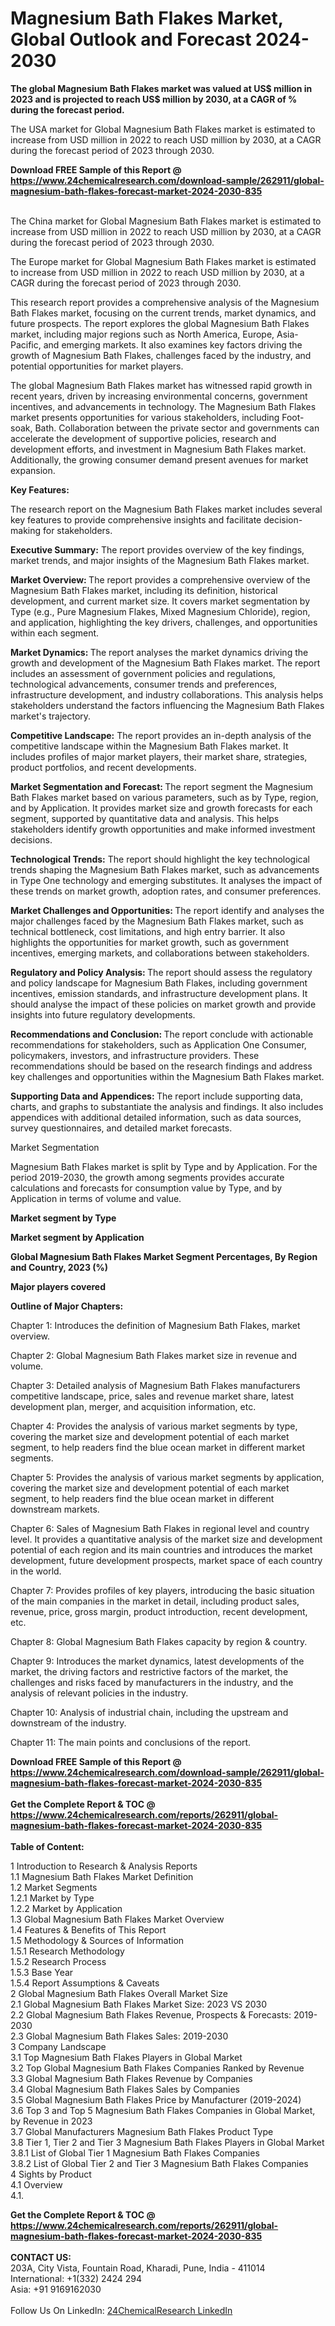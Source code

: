 <h1>Magnesium Bath Flakes Market, Global Outlook and Forecast 2024-2030</h1><p><strong>The global Magnesium Bath Flakes market was valued at US$ million in 2023 and is projected to reach US$ million by 2030, at a CAGR of % during the forecast period.</strong></p><p>
</p><p>The USA market for Global Magnesium Bath Flakes market is estimated to increase from USD million in 2022 to reach USD million by 2030, at a CAGR during the forecast period of 2023 through 2030.</p><div><b>Download FREE Sample of this Report @ 
            <a href="https://www.24chemicalresearch.com/download-sample/262911/global-magnesium-bath-flakes-forecast-market-2024-2030-835">
            https://www.24chemicalresearch.com/download-sample/262911/global-magnesium-bath-flakes-forecast-market-2024-2030-835</a></b></div><br><p>
</p><p>The China market for Global Magnesium Bath Flakes market is estimated to increase from USD million in 2022 to reach USD million by 2030, at a CAGR during the forecast period of 2023 through 2030.</p><p>
</p><p>The Europe market for Global Magnesium Bath Flakes market is estimated to increase from USD million in 2022 to reach USD million by 2030, at a CAGR during the forecast period of 2023 through 2030.</p><p>
</p><p>This research report provides a comprehensive analysis of the Magnesium Bath Flakes market, focusing on the current trends, market dynamics, and future prospects. The report explores the global Magnesium Bath Flakes market, including major regions such as North America, Europe, Asia-Pacific, and emerging markets. It also examines key factors driving the growth of Magnesium Bath Flakes, challenges faced by the industry, and potential opportunities for market players.</p><p>
The global Magnesium Bath Flakes market has witnessed rapid growth in recent years, driven by increasing environmental concerns, government incentives, and advancements in technology. The Magnesium Bath Flakes market presents opportunities for various stakeholders, including Foot-soak, Bath. Collaboration between the private sector and governments can accelerate the development of supportive policies, research and development efforts, and investment in Magnesium Bath Flakes market. Additionally, the growing consumer demand present avenues for market expansion.</p><p>
<strong>Key Features:</strong></p><p>
The research report on the Magnesium Bath Flakes market includes several key features to provide comprehensive insights and facilitate decision-making for stakeholders.</p><p>
<strong>Executive Summary:</strong> The report provides overview of the key findings, market trends, and major insights of the Magnesium Bath Flakes market.</p><p>
<strong>Market Overview: </strong>The report provides a comprehensive overview of the Magnesium Bath Flakes market, including its definition, historical development, and current market size. It covers market segmentation by Type (e.g., Pure Magnesium Flakes, Mixed Magnesium Chloride), region, and application, highlighting the key drivers, challenges, and opportunities within each segment.</p><p>
<strong>Market Dynamics: </strong>The report analyses the market dynamics driving the growth and development of the Magnesium Bath Flakes market. The report includes an assessment of government policies and regulations, technological advancements, consumer trends and preferences, infrastructure development, and industry collaborations. This analysis helps stakeholders understand the factors influencing the Magnesium Bath Flakes market's trajectory.</p><p>
<strong>Competitive Landscape:</strong> The report provides an in-depth analysis of the competitive landscape within the Magnesium Bath Flakes market. It includes profiles of major market players, their market share, strategies, product portfolios, and recent developments.</p><p>
<strong>Market Segmentation and Forecast: </strong>The report segment the Magnesium Bath Flakes market based on various parameters, such as by Type, region, and by Application. It provides market size and growth forecasts for each segment, supported by quantitative data and analysis. This helps stakeholders identify growth opportunities and make informed investment decisions.</p><p>
<strong>Technological Trends:</strong> The report should highlight the key technological trends shaping the Magnesium Bath Flakes market, such as advancements in Type One technology and emerging substitutes. It analyses the impact of these trends on market growth, adoption rates, and consumer preferences.</p><p>
<strong>Market Challenges and Opportunities: </strong>The report identify and analyses the major challenges faced by the Magnesium Bath Flakes market, such as technical bottleneck, cost limitations, and high entry barrier. It also highlights the opportunities for market growth, such as government incentives, emerging markets, and collaborations between stakeholders.</p><p>
<strong>Regulatory and Policy Analysis: </strong>The report should assess the regulatory and policy landscape for Magnesium Bath Flakes, including government incentives, emission standards, and infrastructure development plans. It should analyse the impact of these policies on market growth and provide insights into future regulatory developments.</p><p>
<strong>Recommendations and Conclusion: </strong>The report conclude with actionable recommendations for stakeholders, such as Application One Consumer, policymakers, investors, and infrastructure providers. These recommendations should be based on the research findings and address key challenges and opportunities within the Magnesium Bath Flakes market.</p><p>
<strong>Supporting Data and Appendices: </strong>The report include supporting data, charts, and graphs to substantiate the analysis and findings. It also includes appendices with additional detailed information, such as data sources, survey questionnaires, and detailed market forecasts.</p><p>
Market Segmentation</p><p>
Magnesium Bath Flakes market is split by Type and by Application. For the period 2019-2030, the growth among segments provides accurate calculations and forecasts for consumption value by Type, and by Application in terms of volume and value.</p><p>
<strong>Market segment by Type</strong></p><p>
</p><p>
</p><p><strong>Market segment by Application</strong></p><p>
</p><p>
</p><p><strong>Global Magnesium Bath Flakes Market Segment Percentages, By Region and Country, 2023 (%)</strong></p><p>
</p><p>
</p><p></p><p>
</p><p><strong>Major players covered</strong></p><p>
</p><p>
</p><p><strong>Outline of Major Chapters:</strong></p><p>
Chapter 1: Introduces the definition of Magnesium Bath Flakes, market overview.</p><p>
Chapter 2: Global Magnesium Bath Flakes market size in revenue and volume.</p><p>
Chapter 3: Detailed analysis of Magnesium Bath Flakes manufacturers competitive landscape, price, sales and revenue market share, latest development plan, merger, and acquisition information, etc.</p><p>
Chapter 4: Provides the analysis of various market segments by type, covering the market size and development potential of each market segment, to help readers find the blue ocean market in different market segments.</p><p>
Chapter 5: Provides the analysis of various market segments by application, covering the market size and development potential of each market segment, to help readers find the blue ocean market in different downstream markets.</p><p>
Chapter 6: Sales of Magnesium Bath Flakes in regional level and country level. It provides a quantitative analysis of the market size and development potential of each region and its main countries and introduces the market development, future development prospects, market space of each country in the world.</p><p>
Chapter 7: Provides profiles of key players, introducing the basic situation of the main companies in the market in detail, including product sales, revenue, price, gross margin, product introduction, recent development, etc.</p><p>
Chapter 8: Global Magnesium Bath Flakes capacity by region &amp; country.</p><p>
Chapter 9: Introduces the market dynamics, latest developments of the market, the driving factors and restrictive factors of the market, the challenges and risks faced by manufacturers in the industry, and the analysis of relevant policies in the industry.</p><p>
Chapter 10: Analysis of industrial chain, including the upstream and downstream of the industry.</p><p>
Chapter 11: The main points and conclusions of the report.</p><div><b>Download FREE Sample of this Report @ 
            <a href="https://www.24chemicalresearch.com/download-sample/262911/global-magnesium-bath-flakes-forecast-market-2024-2030-835">
            https://www.24chemicalresearch.com/download-sample/262911/global-magnesium-bath-flakes-forecast-market-2024-2030-835</a></b></div><br><div><b>Get the Complete Report & TOC @ 
            <a href="https://www.24chemicalresearch.com/reports/262911/global-magnesium-bath-flakes-forecast-market-2024-2030-835">
            https://www.24chemicalresearch.com/reports/262911/global-magnesium-bath-flakes-forecast-market-2024-2030-835</a></b></div><br>
            <b>Table of Content:</b><p>1 Introduction to Research & Analysis Reports<br />
    1.1 Magnesium Bath Flakes Market Definition<br />
    1.2 Market Segments<br />
        1.2.1 Market by Type<br />
        1.2.2 Market by Application<br />
    1.3 Global Magnesium Bath Flakes Market Overview<br />
    1.4 Features & Benefits of This Report<br />
    1.5 Methodology & Sources of Information<br />
        1.5.1 Research Methodology<br />
        1.5.2 Research Process<br />
        1.5.3 Base Year<br />
        1.5.4 Report Assumptions & Caveats<br />
2 Global Magnesium Bath Flakes Overall Market Size<br />
    2.1 Global Magnesium Bath Flakes Market Size: 2023 VS 2030<br />
    2.2 Global Magnesium Bath Flakes Revenue, Prospects & Forecasts: 2019-2030<br />
    2.3 Global Magnesium Bath Flakes Sales: 2019-2030<br />
3 Company Landscape<br />
    3.1 Top Magnesium Bath Flakes Players in Global Market<br />
    3.2 Top Global Magnesium Bath Flakes Companies Ranked by Revenue<br />
    3.3 Global Magnesium Bath Flakes Revenue by Companies<br />
    3.4 Global Magnesium Bath Flakes Sales by Companies<br />
    3.5 Global Magnesium Bath Flakes Price by Manufacturer (2019-2024)<br />
    3.6 Top 3 and Top 5 Magnesium Bath Flakes Companies in Global Market, by Revenue in 2023<br />
    3.7 Global Manufacturers Magnesium Bath Flakes Product Type<br />
    3.8 Tier 1, Tier 2 and Tier 3 Magnesium Bath Flakes Players in Global Market<br />
        3.8.1 List of Global Tier 1 Magnesium Bath Flakes Companies<br />
        3.8.2 List of Global Tier 2 and Tier 3 Magnesium Bath Flakes Companies<br />
4 Sights by Product<br />
    4.1 Overview<br />
        4.1.</p><div><b>Get the Complete Report & TOC @ 
            <a href="https://www.24chemicalresearch.com/reports/262911/global-magnesium-bath-flakes-forecast-market-2024-2030-835">
            https://www.24chemicalresearch.com/reports/262911/global-magnesium-bath-flakes-forecast-market-2024-2030-835</a></b></div><br><b>CONTACT US:</b><br>
            203A, City Vista, Fountain Road, Kharadi, Pune, India - 411014<br>
            International: +1(332) 2424 294<br>
            Asia: +91 9169162030 <br><br>
            Follow Us On LinkedIn: <a href="https://www.linkedin.com/company/24chemicalresearch/">24ChemicalResearch LinkedIn</a>